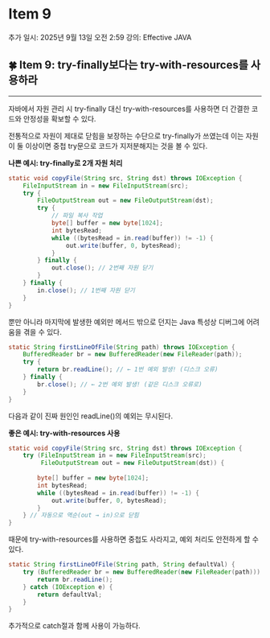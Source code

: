 # Item 9

추가 일시: 2025년 9월 13일 오전 2:59
강의: Effective JAVA

## 🍀 Item 9: try-finally보다는 try-with-resources를 사용하라

---

자바에서 자원 관리 시 try-finally 대신 try-with-resources를 사용하면 더 간결한 코드와 안정성을 확보할 수 있다.

전통적으로 자원이 제대로 닫힘을 보장하는 수단으로 try-finally가 쓰였는데 이는 자원이 둘 이상이면 중첩 try문으로 코드가 지저분해지는 것을 볼 수 있다.

**나쁜 예시: try-finally로 2개 자원 처리**

```java
static void copyFile(String src, String dst) throws IOException {
    FileInputStream in = new FileInputStream(src);
    try {
        FileOutputStream out = new FileOutputStream(dst);
        try {
            // 파일 복사 작업
            byte[] buffer = new byte[1024];
            int bytesRead;
            while ((bytesRead = in.read(buffer)) != -1) {
                out.write(buffer, 0, bytesRead);
            }
        } finally {
            out.close(); // 2번째 자원 닫기
        }
    } finally {
        in.close(); // 1번째 자원 닫기
    }
}
```

뿐만 아니라 마지막에 발생한 예외만 메서드 밖으로 던지는 Java 특성상 디버그에 어려움을 겪을 수 있다.

```java
static String firstLineOfFile(String path) throws IOException {
    BufferedReader br = new BufferedReader(new FileReader(path));
    try {
        return br.readLine(); // ← 1번 예외 발생! (디스크 오류)
    } finally {
        br.close(); // ← 2번 예외 발생! (같은 디스크 오류로)
    }
}
```

다음과 같이 진짜 원인인 readLine()의 예외는 무시된다.

**좋은 예시: try-with-resources 사용**

```java
static void copyFile(String src, String dst) throws IOException {
    try (FileInputStream in = new FileInputStream(src);
         FileOutputStream out = new FileOutputStream(dst)) {
        
        byte[] buffer = new byte[1024];
        int bytesRead;
        while ((bytesRead = in.read(buffer)) != -1) {
            out.write(buffer, 0, bytesRead);
        }
    } // 자동으로 역순(out → in)으로 닫힘
}
```

때문에 try-with-resources를 사용하면 중첩도 사라지고, 예외 처리도 안전하게 할 수 있다.

```java
static String firstLineOfFile(String path, String defaultVal) {
    try (BufferedReader br = new BufferedReader(new FileReader(path))) {
        return br.readLine();
    } catch (IOException e) {
        return defaultVal;
    }
}
```

추가적으로 catch절과 함께 사용이 가능하다.
